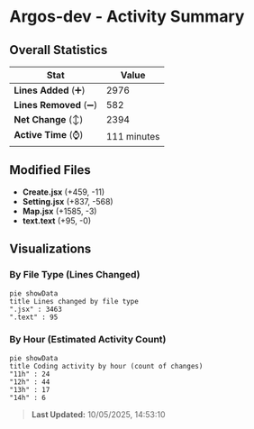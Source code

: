 # Argos-dev - Activity Summary 

## Overall Statistics

| Stat                   | Value                                                             |
| ---------------------- | ----------------------------------------------------------------- |
| **Lines Added** (➕)   | 2976                                          |
| **Lines Removed** (➖) | 582                                        |
| **Net Change** (↕)    | 2394                |
| **Active Time** (⌚)   | 111 minutes |


## Modified Files
- **Create.jsx** (+459, -11)
- **Setting.jsx** (+837, -568)
- **Map.jsx** (+1585, -3)
- **text.text** (+95, -0)

## Visualizations

### By File Type (Lines Changed)

```mermaid
pie showData
title Lines changed by file type
".jsx" : 3463
".text" : 95
```

### By Hour (Estimated Activity Count)

```mermaid
pie showData
title Coding activity by hour (count of changes)
"11h" : 24
"12h" : 44
"13h" : 17
"14h" : 6
```


> **Last Updated:** 10/05/2025, 14:53:10